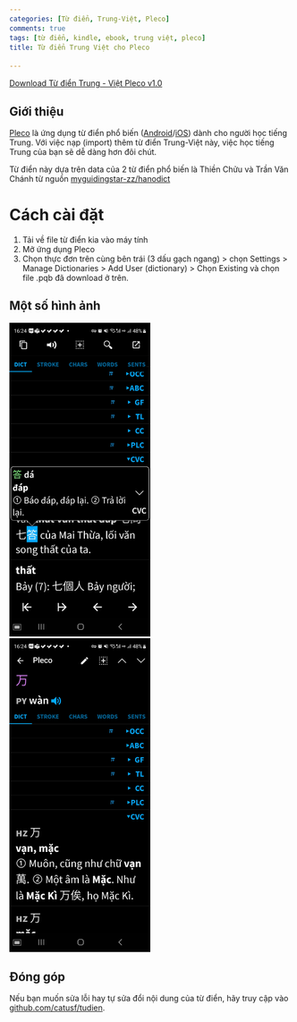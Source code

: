 ```yaml
---
categories: [Từ điển, Trung-Việt, Pleco]
comments: true
tags: [từ điển, kindle, ebook, trung việt, pleco]
title: Từ điển Trung Việt cho Pleco

---
```


[Download Từ điển Trung - Việt Pleco v1.0](https://github.com/catusf/tudien/releases/download/v2.5/Tu-dien-ThienChuu+TranVanChanh_v1.0.pqb)


## Giới thiệu

[Pleco](https://www.pleco.com) là ứng dụng từ điển phổ biến ([Android](https://play.google.com/store/apps/details?id=com.pleco.chinesesystem)/[iOS](https://itunes.apple.com/us/app/pleco-chinese-dictionary/id341922306?mt=8&uo=4&at=11l4Wi)) dành cho người học tiếng Trung. Với việc nạp (import) thêm từ điển Trung-Việt này, việc học tiếng Trung của bạn sẽ dễ dàng hơn đôi chút.

Từ điển này dựa trên data của 2 từ điển phổ biến là Thiền Chửu và Trần Văn Chánh từ nguồn [myguidingstar-zz/hanodict](https://github.com/myguidingstar-zz/hanodict)

# Cách cài đặt

1. Tải về file từ điển kia vào máy tính
2. Mở ứng dụng Pleco
3. Chọn thực đơn trên cùng bên trái (3 dấu gạch ngang) > chọn Settings > Manage Dictionaries > Add User (dictionary) > Chọn Existing và chọn file .pqb đã download ở trên.

## Một số hình ảnh

<img src="/assets/img/Pleco1.jpg" alt="Sử dụng" style="width: 50%;"/>

<br>

<img src="/assets/img/Pleco2.jpg" alt="Sử dụng" style="width: 50%;"/>

<br>

## Đóng góp

Nếu bạn muốn sửa lỗi hay tự sửa đổi nội dung của từ điển, hãy truy cập vào [github.com/catusf/tudien](https://github.com/catusf/tudien).
